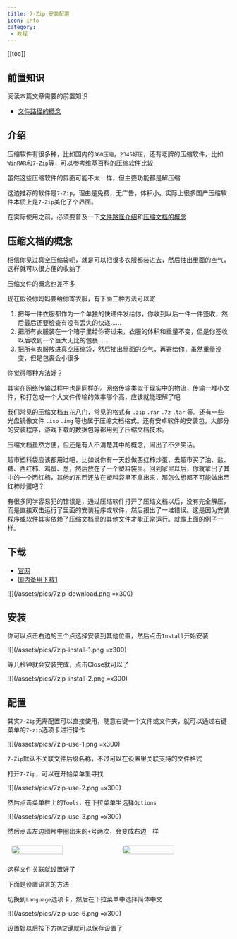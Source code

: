 ```yaml
---
title: 7-Zip 安装配置
icon: info
category:
 - 教程
---
```


[[toc]]

## 前置知识

阅读本篇文章需要的前置知识

- [文件路径的概念](preknowledge/intro-what-is-file-path.md)

## 介绍

压缩软件有很多种，比如国内的`360压缩`，`2345好压`，还有老牌的压缩软件，比如`WinRAR`和`7-Zip`等，可以参考维基百科的[压缩软件比较](https://w.wiki/5wnv)

虽然这些压缩软件的界面可能不太一样，但主要功能都是解压缩

这边推荐的软件是`7-Zip`，理由是免费，无广告，体积小。实际上很多国产压缩软件本质上是`7-Zip`美化了个界面。

在实际使用之前，必须要普及一下[文件路径介绍](/guide/preknowledge/intro-what-is-file-path.md)和[压缩文档的概念](/guide/guide-how-to-install-7-zip.md#压缩文档的概念)

## 压缩文档的概念

相信你见过真空压缩袋吧，就是可以把很多衣服都装进去，然后抽出里面的空气，这样就可以很方便的收纳了

压缩文件的概念也差不多

现在假设你妈妈要给你寄衣服，有下面三种方法可以寄

1. 把每一件衣服都作为一个单独的快递件发给你，你收到以后一件一件签收，然后最后还要检查有没有丢失的快递......
2. 把所有衣服装在一个箱子里给你寄过来，衣服的体积和重量不变，但是你签收以后收到一个巨大无比的包裹......
3. 把所有衣服放进真空压缩袋，然后抽出里面的空气，再寄给你，虽然重量没变，但是包裹会小很多

你觉得哪种方法好？

其实在网络传输过程中也是同样的。网络传输类似于现实中的物流，传输一堆小文件，和打包成一个大文件传输的效率哪个高，应该就能理解了吧

我们常见的压缩文档五花八门，常见的格式有 `.zip` `.rar` `.7z` `.tar` 等。还有一些光盘镜像文件 `.iso` `.img` 等也属于压缩文档格式。还有安卓软件的安装包，大部分的安装程序，游戏下载的数据包等都用到了压缩文档技术。

压缩文档虽然方便，但还是有人不清楚其中的概念，闹出了不少笑话。

超市塑料袋应该都用过吧，比如说你有一天想做西红柿炒蛋，去超市买了油、盐、糖、西红柿、鸡蛋、葱，然后放在了一个塑料袋里。回到家里以后，你就拿出了其中的一个西红柿，其他的东西还放在塑料袋里不拿出来，那怎么想都不可能做出西红柿炒蛋吧？

有很多同学容易犯的错误是，通过压缩软件打开了压缩文档以后，没有完全解压，而是直接双击运行了里面的安装程序或软件，然后报出了一堆错误。这是因为安装程序或软件其实依赖了压缩文档里的其他文件才能正常运行。就像上面的例子一样。

## 下载

- [官网](https://www.7-zip.org/)
- [国内备用下载1](https://nas.dustella.net/s/JyBuv)

![](/assets/pics/7zip-download.png =x300)

## 安装

你可以点击右边的三个点选择安装到其他位置，然后点击`Install`开始安装

![](/assets/pics/7zip-install-1.png =x300)

等几秒钟就会安装完成，点击Close就可以了

![](/assets/pics/7zip-install-2.png =x300)

## 配置

其实`7-Zip`无需配置可以直接使用，随意右键一个文件或文件夹，就可以通过右键菜单的`7-zip`选项卡进行操作

![](/assets/pics/7zip-use-1.png =x300)

`7-Zip`默认不关联文件后缀名称，不过可以在设置里关联支持的文件格式

打开`7-Zip`，可以在开始菜单里寻找

![](/assets/pics/7zip-use-2.png =x300)

然后点击菜单栏上的`Tools`，在下拉菜单里选择`Options`

![](/assets/pics/7zip-use-3.png =x300)

然后点击左边图片中圈出来的`+`号两次，会变成右边一样

<!-- markdownlint-disable -->

<div class="image-preview">
  <img src="/assets/pics/7zip-use-4.png" />
  <img src="/assets/pics/7zip-use-5.png" />
</div>

<style>
  .image-preview {
    display: flex;
    justify-content: space-evenly;
    align-items: center;
    flex-wrap: wrap;
  }

  .image-preview > img {
     box-sizing: border-box;
     width: 50% !important;
     padding: 9px;
     border-radius: 16px;
  }

  @media (max-width: 719px){
    .image-preview > img {
      width: 50% !important;
    }
  }

  @media (max-width: 419px){
    .image-preview > img {
      width: 100% !important;
    }
  }
</style>

<!-- markdownlint-restore -->

这样文件关联就设置好了

下面是设置语言的方法

切换到`Language`选项卡，然后在下拉菜单中选择简体中文

![](/assets/pics/7zip-use-6.png =x300)

设置好以后按下方`确定`键就可以保存设置了

